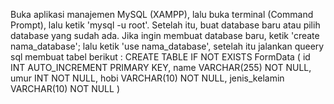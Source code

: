 Buka aplikasi manajemen MySQL (XAMPP), lalu buka terminal (Command Prompt), lalu ketik 'mysql -u root'. Setelah itu, buat database baru atau pilih database yang sudah ada. 
Jika ingin membuat database baru, ketik 'create nama_database'; lalu ketik 'use nama_database', setelah itu jalankan queery sql membuat tabel berikut : 
CREATE TABLE IF NOT EXISTS FormData ( id INT AUTO_INCREMENT PRIMARY KEY, name VARCHAR(255) NOT NULL, umur INT NOT NULL, hobi VARCHAR(10) NOT NULL, jenis_kelamin VARCHAR(10) NOT NULL )
